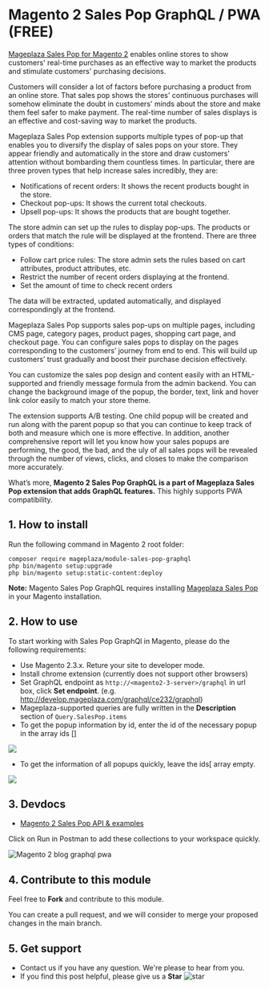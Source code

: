 # Magento 2 Sales Pop GraphQL / PWA (FREE)

[Mageplaza Sales Pop for Magento 2](https://www.mageplaza.com/magento-2-sales-pop/) enables online stores to show customers' real-time purchases as an effective way to market the products and stimulate customers' purchasing decisions.

Customers will consider a lot of factors before purchasing a product from an online store. That sales pop shows the stores' continuous purchases will somehow eliminate the doubt in customers' minds about the store and make them feel safer to make payment. The real-time number of sales displays is an effective and cost-saving way to market the products.

Mageplaza Sales Pop extension supports multiple types of pop-up that enables you to diversify the display of sales pops on your store. They appear friendly and automatically in the store and draw customers' attention without bombarding them countless times. In particular, there are three proven types that help increase sales incredibly, they are: 

- Notifications of recent orders: It shows the recent products bought in the store. 
- Checkout pop-ups: It shows the current total checkouts. 
- Upsell pop-ups: It shows the products that are bought together. 

The store admin can set up the rules to display pop-ups. The products or orders that match the rule will be displayed at the frontend. There are three types of conditions: 

- Follow cart price rules: The store admin sets the rules based on cart attributes, product attributes, etc. 
- Restrict the number of recent orders displaying at the frontend. 
- Set the amount of time to check recent orders 

The data will be extracted, updated automatically, and displayed correspondingly at the frontend. 

Mageplaza Sales Pop supports sales pop-ups on multiple pages, including CMS page, category pages, product pages, shopping cart page, and checkout page. You can configure sales pops to display on the pages corresponding to the customers’ journey from end to end. This will build up customers’ trust gradually and boost their purchase decision effectively. 

You can customize the sales pop design and content easily with an HTML-supported and friendly message formula from the admin backend. You can change the background image of the popup, the border, text, link and hover link color easily to match your store theme. 

The extension supports A/B testing. One child popup will be created and run along with the parent popup so that you can continue to keep track of both and measure which one is more effective. In addition, another comprehensive report will let you know how your sales popups are performing, the good, the bad, and the uly of all sales pops will be revealed through the number of views, clicks, and closes to make the comparison more accurately. 

What’s more, **Magento 2 Sales Pop GraphQL is a part of Mageplaza Sales Pop extension that adds GraphQL features.** This highly supports PWA compatibility.

## 1. How to install
Run the following command in Magento 2 root folder:

```
composer require mageplaza/module-sales-pop-graphql
php bin/magento setup:upgrade
php bin/magento setup:static-content:deploy
```
**Note:**
Magento Sales Pop GraphQL requires installing [Mageplaza Sales Pop](https://www.mageplaza.com/magento-2-sales-pop/) in your Magento installation. 

## 2. How to use

To start working with Sales Pop GraphQl in Magento, please do the following requirements:

- Use Magento 2.3.x. Reture your site to developer mode.
- Install chrome extension (currently does not support other browsers)
- Set GraphQL endpoint as `http://<magento2-3-server>/graphql` in url box, click **Set endpoint**. 
(e.g. http://develop.mageplaza.com/graphql/ce232/graphql)
- Mageplaza-supported queries are fully written in the **Description** section of `Query.SalesPop.items`
- To get the popup information by id, enter the id of the necessary popup in the array ids []

![](https://i.imgur.com/DVq9oky.png)

- To get the information of all popups quickly, leave the ids[ array empty. 

![](https://i.imgur.com/33cnSY6.png)

## 3. Devdocs
- [Magento 2 Sales Pop API & examples](https://documenter.getpostman.com/view/5977924/SWE2A1Dd?version=latest)

Click on Run in Postman to add these collections to your workspace quickly. 

![Magento 2 blog graphql pwa](https://i.imgur.com/lhsXlUR.gif)

## 4. Contribute to this module 
Feel free to **Fork** and contribute to this module. 

You can create a pull request, and we will consider to merge your proposed changes in the main branch. 

## 5. Get support 
- Contact us if you have any question. We're please to hear from you. 
- If you find this post helpful, please give us a **Star** ![star](https://i.imgur.com/S8e0ctO.png)
 
